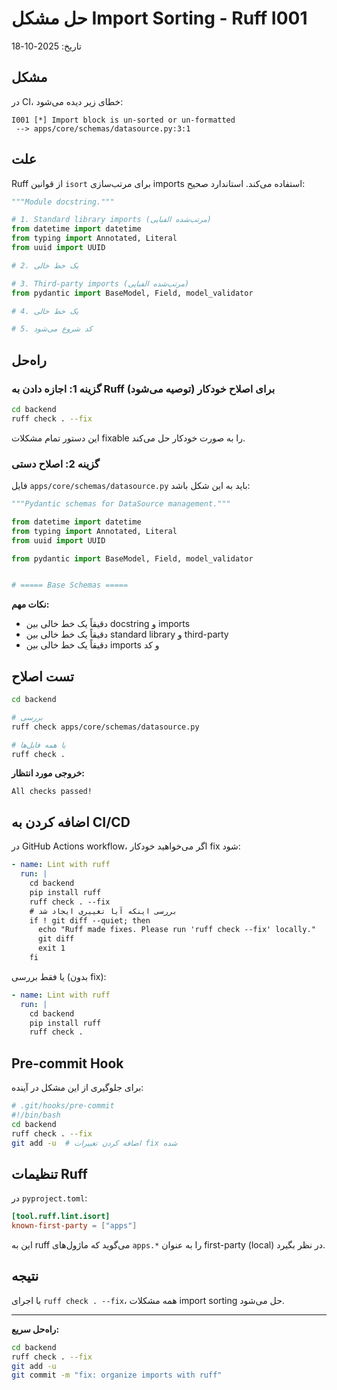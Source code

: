 # حل مشکل Import Sorting - Ruff I001

تاریخ: 2025-10-18

## مشکل

در CI، خطای زیر دیده می‌شود:

```
I001 [*] Import block is un-sorted or un-formatted
 --> apps/core/schemas/datasource.py:3:1
```

## علت

Ruff از قوانین `isort` برای مرتب‌سازی imports استفاده می‌کند. استاندارد صحیح:

```python
"""Module docstring."""

# 1. Standard library imports (مرتب‌شده الفبایی)
from datetime import datetime
from typing import Annotated, Literal
from uuid import UUID

# 2. یک خط خالی

# 3. Third-party imports (مرتب‌شده الفبایی)
from pydantic import BaseModel, Field, model_validator

# 4. یک خط خالی

# 5. کد شروع می‌شود
```

## راه‌حل

### گزینه 1: اجازه دادن به Ruff برای اصلاح خودکار (توصیه می‌شود)

```bash
cd backend
ruff check . --fix
```

این دستور تمام مشکلات fixable را به صورت خودکار حل می‌کند.

### گزینه 2: اصلاح دستی

فایل `apps/core/schemas/datasource.py` باید به این شکل باشد:

```python
"""Pydantic schemas for DataSource management."""

from datetime import datetime
from typing import Annotated, Literal
from uuid import UUID

from pydantic import BaseModel, Field, model_validator


# ===== Base Schemas =====
```

**نکات مهم:**
- دقیقاً یک خط خالی بین docstring و imports
- دقیقاً یک خط خالی بین standard library و third-party
- دقیقاً یک خط خالی بین imports و کد

## تست اصلاح

```bash
cd backend

# بررسی
ruff check apps/core/schemas/datasource.py

# یا همه فایل‌ها
ruff check .
```

**خروجی مورد انتظار:**
```
All checks passed!
```

## اضافه کردن به CI/CD

در GitHub Actions workflow، اگر می‌خواهید خودکار fix شود:

```yaml
- name: Lint with ruff
  run: |
    cd backend
    pip install ruff
    ruff check . --fix
    # بررسی اینکه آیا تغییری ایجاد شد
    if ! git diff --quiet; then
      echo "Ruff made fixes. Please run 'ruff check --fix' locally."
      git diff
      exit 1
    fi
```

یا فقط بررسی (بدون fix):

```yaml
- name: Lint with ruff
  run: |
    cd backend
    pip install ruff
    ruff check .
```

## Pre-commit Hook

برای جلوگیری از این مشکل در آینده:

```bash
# .git/hooks/pre-commit
#!/bin/bash
cd backend
ruff check . --fix
git add -u  # اضافه کردن تغییرات fix شده
```

## تنظیمات Ruff

در `pyproject.toml`:

```toml
[tool.ruff.lint.isort]
known-first-party = ["apps"]
```

این به ruff می‌گوید که ماژول‌های `apps.*` را به عنوان first-party (local) در نظر بگیرد.

## نتیجه

با اجرای `ruff check . --fix`، همه مشکلات import sorting حل می‌شود.

---

**راه‌حل سریع:**
```bash
cd backend
ruff check . --fix
git add -u
git commit -m "fix: organize imports with ruff"
```
